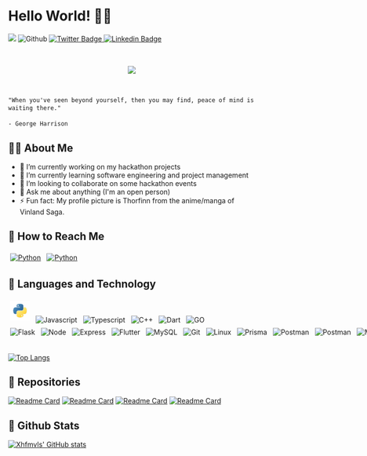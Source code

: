 # Hello World! 👨‍💻
  
![](https://visitor-badge.laobi.icu/badge?page_id=xhfmvls)
![Github](https://img.shields.io/github/followers/xhfmvls?label=Followers&style=social)
<a href="https://twitter.com/pradipta1357" target="_blank" rel="noopener noreferrer">![Twitter Badge](https://img.shields.io/badge/-@pradipta1357-1ca0f1?style=flat-square&labelColor=1ca0f1&logo=twitter&logoColor=white&link=https://twitter.com/pradipta1357)
<a href="https://www.linkedin.com/in/vincent-pradipta" target="_blank" rel="noopener noreferrer">![Linkedin Badge](https://img.shields.io/badge/-vincentpradipta-blue?style=flat-square&logo=Linkedin&logoColor=white&link=https://www.linkedin.com/in/vincent-pradipta/)</a>

<br>

<p align = "center">
<a href="https://github.com/xhfmvls" target="blank"><img align="center" src="https://pbs.twimg.com/profile_images/1487094933983232000/XtGtuubm_400x400.jpg" height="200" /></a>
</p>
<br>

```
"When you've seen beyond yourself, then you may find, peace of mind is waiting there."

- George Harrison
```

## 👨‍💻 About Me
- 🔭 I’m currently working on my hackathon projects
- 🌱 I’m currently learning software engineering and project management
- 👯 I’m looking to collaborate on some hackathon events
- 💬 Ask me about anything (I'm an open person)
- ⚡ Fun fact: My profile picture is Thorfinn from the anime/manga of Vinland Saga. 

## 📧 How to Reach Me
<a href="https://www.linkedin.com/in/vincent-pradipta" target="_blank" rel="noopener noreferrer"> <img src="https://cdn-icons-png.flaticon.com/512/174/174857.png" alt="Python" height="40" style="vertical-align:top; margin:4px"></a>
<a href="vincepradipta1357@gmail.com"> <img src="https://cdn-icons-png.flaticon.com/512/726/726623.png" alt="Python" height="40" style="vertical-align:top; margin:4px"></a> 

## 🧰 Languages and Technology
<div style="white-space:nowrap;">
<img src="https://raw.githubusercontent.com/github/explore/80688e429a7d4ef2fca1e82350fe8e3517d3494d/topics/python/python.png" alt="Python" height="40" style="margin:4px">
<img src="https://img.icons8.com/color/344/javascript.png" alt="Javascript" height="40" style="margin:4px">
<img src="https://img.icons8.com/color/344/typescript.png" alt="Typescript" height="40" style="margin:4px">
<img src="https://upload.wikimedia.org/wikipedia/commons/thumb/1/18/ISO_C%2B%2B_Logo.svg/306px-ISO_C%2B%2B_Logo.svg.png" alt="C++" height="40" style="margin:4px">
<img src="https://cdn.icon-icons.com/icons2/2699/PNG/512/dartlang_logo_icon_170299.png" alt="Dart" height="40" style="margin:4px">
<img src="https://upload.wikimedia.org/wikipedia/commons/thumb/0/05/Go_Logo_Blue.svg/1200px-Go_Logo_Blue.svg.png" alt="GO" height="40" style="margin:4px">
<br>
<img src="https://www.logolynx.com/images/logolynx/00/00429ca224699ddf60ce05b46ef08709.jpeg" alt="Flask" height="40" style="margin:4px">
<img src="https://cdn-icons-png.flaticon.com/512/5968/5968322.png" alt="Node" height="40" style="margin:4px">
<img src="https://w7.pngwing.com/pngs/925/447/png-transparent-express-js-node-js-javascript-mongodb-node-js-text-trademark-logo.png" alt="Express" height="40" style="margin:4px">
<img src="https://img.icons8.com/color/344/flutter.png" alt="Flutter" height="40" style="margin:4px">
<img src="https://img.icons8.com/fluency/344/mysql-logo.png" alt="MySQL" height="40" style="margin:4px">
<img src="https://img.icons8.com/color/344/git.png" alt="Git" height="40" style="margin:4px">
<img src="https://img.icons8.com/color/344/linux--v1.png" alt="Linux" height="40" style="margin:4px">
<img src="https://www.freelogovectors.net/wp-content/uploads/2022/01/prisma_logo-freelogovectors.net_-330x400.png" alt="Prisma" height="40" style="margin:4px">
<img src="https://res.cloudinary.com/postman/image/upload/t_team_logo/v1629869194/team/2893aede23f01bfcbd2319326bc96a6ed0524eba759745ed6d73405a3a8b67a8" alt="Postman" height="40" style="margin:4px">
<img src="https://miro.medium.com/max/400/1*dQnbv0c36h6ijsocaRWksQ.png" alt="Postman" height="40" style="margin:4px">
<img src="https://upload.wikimedia.org/wikipedia/commons/thumb/9/93/MongoDB_Logo.svg/2560px-MongoDB_Logo.svg.png" alt="MongoDb" height="40" style="margin:4px">
</div>
 <br>
 
[![Top Langs](https://github-readme-stats.vercel.app/api/top-langs/?username=xhfmvls&layout=compact&theme=dark)](https://github.com/xhfmvls)

## 📌 Repositories
[![Readme Card](https://github-readme-stats.vercel.app/api/pin/?username=xhfmvls&repo=c-buy&theme=dark)](https://github.com/xhfmvls/c-buy)
[![Readme Card](https://github-readme-stats.vercel.app/api/pin/?username=xhfmvls&repo=node-express-projects&theme=dark)](https://github.com/xhfmvls/node-express-projects)
[![Readme Card](https://github-readme-stats.vercel.app/api/pin/?username=xhfmvls&repo=typescript-cheat-sheet&theme=dark)](https://github.com/xhfmvls/typescript-cheat-sheet)
[![Readme Card](https://github-readme-stats.vercel.app/api/pin/?username=xhfmvls&repo=prisma-crud-rest-api&theme=dark)](https://github.com/xhfmvls/prisma-crud-rest-api)

## 📎 Github Stats
[![Xhfmvls' GitHub stats](https://github-readme-stats.vercel.app/api?username=xhfmvls&show_icons=true&theme=dark)](https://github.com/xhfmvls)
<br><br>

<!-- ![Activity Snake Gif](https://github.com/xhfmvls/xhfmvls/misc/github-contribution-grid-snake.svg) -->
